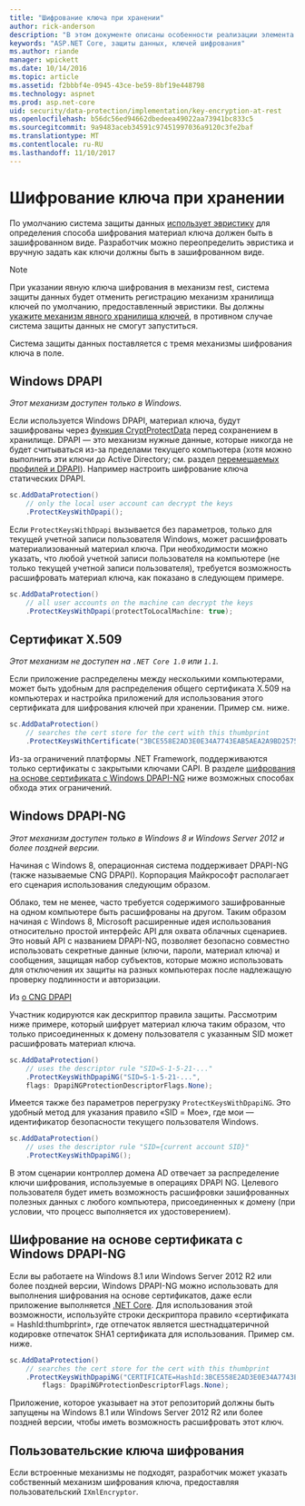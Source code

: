 ```yaml
---
title: "Шифрование ключа при хранении"
author: rick-anderson
description: "В этом документе описаны особенности реализации элемента ASP.NET Core данных защиты ключа шифрования."
keywords: "ASP.NET Core, защиты данных, ключей шифрования"
ms.author: riande
manager: wpickett
ms.date: 10/14/2016
ms.topic: article
ms.assetid: f2bbbf4e-0945-43ce-be59-8bf19e448798
ms.technology: aspnet
ms.prod: asp.net-core
uid: security/data-protection/implementation/key-encryption-at-rest
ms.openlocfilehash: b56dc56ed94662dbedeea49022aa73941bc833c5
ms.sourcegitcommit: 9a9483aceb34591c97451997036a9120c3fe2baf
ms.translationtype: MT
ms.contentlocale: ru-RU
ms.lasthandoff: 11/10/2017
---
```

# <a name="key-encryption-at-rest"></a>Шифрование ключа при хранении

<a name="data-protection-implementation-key-encryption-at-rest"></a>

По умолчанию система защиты данных [использует эвристику](xref:security/data-protection/configuration/default-settings) для определения способа шифрования материал ключа должен быть в зашифрованном виде. Разработчик можно переопределить эвристика и вручную задать как ключи должны быть в зашифрованном виде.

> [!NOTE]
> При указании явную ключа шифрования в механизм rest, система защиты данных будет отменить регистрацию механизм хранилища ключей по умолчанию, предоставленный эвристики. Вы должны [укажите механизм явного хранилища ключей](key-storage-providers.md#data-protection-implementation-key-storage-providers), в противном случае система защиты данных не смогут запуститься.

<a name="data-protection-implementation-key-encryption-at-rest-providers"></a>

Система защиты данных поставляется с тремя механизмы шифрования ключа в поле.

## <a name="windows-dpapi"></a>Windows DPAPI

*Этот механизм доступен только в Windows.*

Если используется Windows DPAPI, материал ключа, будут зашифрованы через [функция CryptProtectData](https://msdn.microsoft.com/library/windows/desktop/aa380261(v=vs.85).aspx) перед сохранением в хранилище. DPAPI — это механизм нужные данные, которые никогда не будет считываться из-за пределами текущего компьютера (хотя можно выполнить эти ключи до Active Directory; см. раздел [перемещаемых профилей и DPAPI](https://support.microsoft.com/kb/309408/#6)). Например настроить шифрование ключа статических DPAPI.

```csharp
sc.AddDataProtection()
    // only the local user account can decrypt the keys
    .ProtectKeysWithDpapi();
```

Если `ProtectKeysWithDpapi` вызывается без параметров, только для текущей учетной записи пользователя Windows, может расшифровать материализованный материал ключа. При необходимости можно указать, что любой учетной записи пользователя на компьютере (не только текущей учетной записи пользователя), требуется возможность расшифровать материал ключа, как показано в следующем примере.

```csharp
sc.AddDataProtection()
    // all user accounts on the machine can decrypt the keys
    .ProtectKeysWithDpapi(protectToLocalMachine: true);
```

## <a name="x509-certificate"></a>Сертификат X.509

*Этот механизм не доступен на `.NET Core 1.0` или `1.1`.*

Если приложение распределены между несколькими компьютерами, может быть удобным для распределения общего сертификата X.509 на компьютерах и настройка приложений для использования этого сертификата для шифрования ключей при хранении. Пример см. ниже.

```csharp
sc.AddDataProtection()
    // searches the cert store for the cert with this thumbprint
    .ProtectKeysWithCertificate("3BCE558E2AD3E0E34A7743EAB5AEA2A9BD2575A0");
```

Из-за ограничений платформы .NET Framework, поддерживаются только сертификаты с закрытыми ключами CAPI. В разделе [шифрования на основе сертификата с Windows DPAPI-NG](#data-protection-implementation-key-encryption-at-rest-dpapi-ng) ниже возможных способах обхода этих ограничений.

<a name="data-protection-implementation-key-encryption-at-rest-dpapi-ng"></a>

## <a name="windows-dpapi-ng"></a>Windows DPAPI-NG

*Этот механизм доступен только в Windows 8 и Windows Server 2012 и более поздней версии.*

Начиная с Windows 8, операционная система поддерживает DPAPI-NG (также называемые CNG DPAPI). Корпорация Майкрософт располагает его сценария использования следующим образом.

   Облако, тем не менее, часто требуется содержимого зашифрованные на одном компьютере быть расшифрованы на другом. Таким образом начиная с Windows 8, Microsoft расширенные идея использования относительно простой интерфейс API для охвата облачных сценариев. Это новый API с названием DPAPI-NG, позволяет безопасно совместно использовать секретные данные (ключи, пароли, материал ключа) и сообщения, защищая набор субъектов, которые можно использовать для отключения их защиты на разных компьютерах после надлежащую проверку подлинности и авторизации.

   Из [о CNG DPAPI](https://msdn.microsoft.com/library/windows/desktop/hh706794(v=vs.85).aspx)

Участник кодируются как дескриптор правила защиты. Рассмотрим ниже примере, который шифрует материал ключа таким образом, что только присоединенных к домену пользователя с указанным SID может расшифровать материал ключа.

```csharp
sc.AddDataProtection()
    // uses the descriptor rule "SID=S-1-5-21-..."
    .ProtectKeysWithDpapiNG("SID=S-1-5-21-...",
    flags: DpapiNGProtectionDescriptorFlags.None);
```

Имеется также без параметров перегрузку `ProtectKeysWithDpapiNG`. Это удобный метод для указания правило «SID = Мое», где мои — идентификатор безопасности текущего пользователя Windows.

```csharp
sc.AddDataProtection()
    // uses the descriptor rule "SID={current account SID}"
    .ProtectKeysWithDpapiNG();
```

В этом сценарии контроллер домена AD отвечает за распределение ключи шифрования, используемые в операциях DPAPI NG. Целевого пользователя будет иметь возможность расшифровки зашифрованных полезных данных с любого компьютера, присоединенных к домену (при условии, что процесс выполняется их удостоверением).

## <a name="certificate-based-encryption-with-windows-dpapi-ng"></a>Шифрование на основе сертификата с Windows DPAPI-NG

Если вы работаете на Windows 8.1 или Windows Server 2012 R2 или более поздней версии, Windows DPAPI-NG можно использовать для выполнения шифрования на основе сертификатов, даже если приложение выполняется [.NET Core](https://www.microsoft.com/net/core). Для использования этой возможности, используйте строки дескриптора правило «сертификата = HashId:thumbprint», где отпечаток является шестнадцатеричной кодировке отпечаток SHA1 сертификата для использования. Пример см. ниже.

```csharp
sc.AddDataProtection()
    // searches the cert store for the cert with this thumbprint
    .ProtectKeysWithDpapiNG("CERTIFICATE=HashId:3BCE558E2AD3E0E34A7743EAB5AEA2A9BD2575A0",
        flags: DpapiNGProtectionDescriptorFlags.None);
```

Приложение, которое указывает на этот репозиторий должны быть запущены на Windows 8.1 или Windows Server 2012 R2 или более поздней версии, чтобы иметь возможность расшифровать этот ключ.

## <a name="custom-key-encryption"></a>Пользовательские ключа шифрования

Если встроенные механизмы не подходят, разработчик может указать собственный механизм шифрования ключа, предоставляя пользовательский `IXmlEncryptor`.
